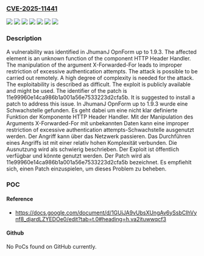 ### [CVE-2025-11441](https://cve.mitre.org/cgi-bin/cvename.cgi?name=CVE-2025-11441)
![](https://img.shields.io/static/v1?label=Product&message=OpnForm&color=blue)
![](https://img.shields.io/static/v1?label=Version&message=1.9.0%20&color=brightgreen)
![](https://img.shields.io/static/v1?label=Version&message=1.9.1%20&color=brightgreen)
![](https://img.shields.io/static/v1?label=Version&message=1.9.2%20&color=brightgreen)
![](https://img.shields.io/static/v1?label=Version&message=1.9.3%20&color=brightgreen)
![](https://img.shields.io/static/v1?label=Vulnerability&message=Improper%20Control%20of%20Interaction%20Frequency&color=brightgreen)
![](https://img.shields.io/static/v1?label=Vulnerability&message=Improper%20Restriction%20of%20Excessive%20Authentication%20Attempts&color=brightgreen)

### Description

A vulnerability was identified in JhumanJ OpnForm up to 1.9.3. The affected element is an unknown function of the component HTTP Header Handler. The manipulation of the argument X-Forwarded-For leads to improper restriction of excessive authentication attempts. The attack is possible to be carried out remotely. A high degree of complexity is needed for the attack. The exploitability is described as difficult. The exploit is publicly available and might be used. The identifier of the patch is 11e99960e14ca986b1a001a56e7533223d2cfa5b. It is suggested to install a patch to address this issue.
In JhumanJ OpnForm up to 1.9.3 wurde eine Schwachstelle gefunden. Es geht dabei um eine nicht klar definierte Funktion der Komponente HTTP Header Handler. Mit der Manipulation des Arguments X-Forwarded-For mit unbekannten Daten kann eine improper restriction of excessive authentication attempts-Schwachstelle ausgenutzt werden. Der Angriff kann über das Netzwerk passieren. Das Durchführen eines Angriffs ist mit einer relativ hohen Komplexität verbunden. Die Ausnutzung wird als schwierig beschrieben. Der Exploit ist öffentlich verfügbar und könnte genutzt werden. Der Patch wird als 11e99960e14ca986b1a001a56e7533223d2cfa5b bezeichnet. Es empfiehlt sich, einen Patch einzuspielen, um dieses Problem zu beheben.

### POC

#### Reference
- https://docs.google.com/document/d/1GUjJA9vUbsXUngAv6ySsbCIhVynf8_djardLZYEDOe0/edit?tab=t.0#heading=h.va2ituwwqcf3

#### Github
No PoCs found on GitHub currently.

